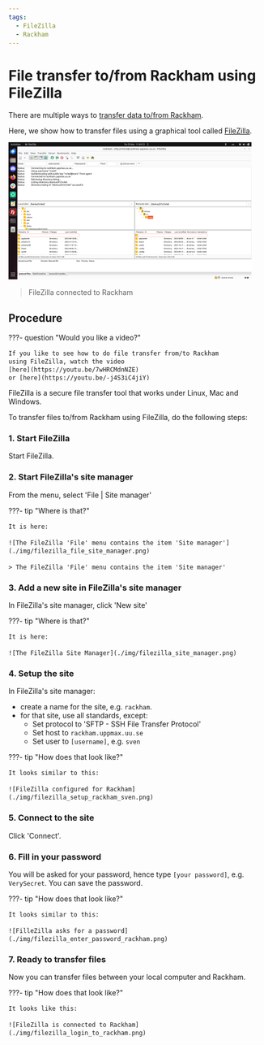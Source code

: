 ```yaml
---
tags:
  - FileZilla
  - Rackham
---
```


# File transfer to/from Rackham using FileZilla

There are multiple ways to [transfer data to/from Rackham](../cluster_guides/transfer_rackham.md).

Here, we show how to transfer files using a graphical tool called [FileZilla](filezilla.md).

![FileZilla connected to Rackham](./img/filezilla_login_to_rackham_480_x_270.png)

> FileZilla connected to Rackham

## Procedure

???- question "Would you like a video?"

    If you like to see how to do file transfer from/to Rackham
    using FileZilla, watch the video
    [here](https://youtu.be/7wHRCMdnNZE)
    or [here](https://youtu.be/-j4S3iC4jiY)


FileZilla is a secure file transfer tool that works under Linux, Mac and Windows.

To transfer files to/from Rackham using FileZilla, do
the following steps:

### 1. Start FileZilla

Start FileZilla.

### 2. Start FileZilla's site manager

From the menu, select 'File | Site manager'

???- tip "Where is that?"

    It is here:

    ![The FileZilla 'File' menu contains the item 'Site manager'](./img/filezilla_file_site_manager.png)

    > The FileZilla 'File' menu contains the item 'Site manager'

### 3. Add a new site in FileZilla's site manager

In FileZilla's site manager, click 'New site'

???- tip "Where is that?"

    It is here:

    ![The FileZilla Site Manager](./img/filezilla_site_manager.png)

### 4. Setup the site

In FileZilla's site manager:

- create a name for the site, e.g. `rackham`.
- for that site, use all standards, except:
    - Set protocol to 'SFTP - SSH File Transfer Protocol'
    - Set host to `rackham.uppmax.uu.se`
    - Set user to `[username]`, e.g. `sven`

???- tip "How does that look like?"

    It looks similar to this:

    ![FileZilla configured for Rackham](./img/filezilla_setup_rackham_sven.png)

### 5. Connect to the site

Click 'Connect'.

### 6. Fill in your password

You will be asked for your password, hence
type `[your password]`, e.g. `VerySecret`.
You can save the password.

???- tip "How does that look like?"

    It looks similar to this:

    ![FilleZilla asks for a password](./img/filezilla_enter_password_rackham.png)

### 7. Ready to transfer files

Now you can transfer files between your local computer and Rackham.

???- tip "How does that look like?"

    It looks like this:

    ![FileZilla is connected to Rackham](./img/filezilla_login_to_rackham.png)
